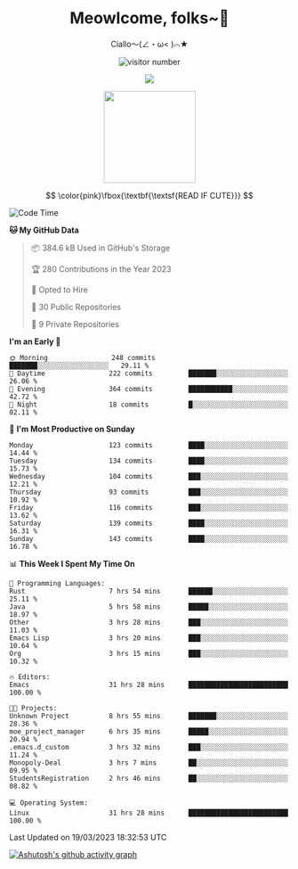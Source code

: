 <div align="center">
  <h1>Meowlcome, folks~👋</h1>
  <p>Ciallo～(∠・ω< )⌒★</p>
</div>

<p align="center">
  <img src="https://count.getloli.com/get/@Ziqi-Yang?theme=rule34" alt="visitor number" />
</p>

<p align="center">
  <img src="https://skillicons.dev/icons?i=rust,c,py,flutter,go,java,js,bash,linux,emacs" />
</p>
<p align="center">
  <img height="165" src="https://github-readme-stats.vercel.app/api?username=Ziqi-Yang&show_icons=true&include_all_commits=true&hide_border=true" />
</p>

$$
\color{pink}\fbox{\textbf{\textsf{READ IF CUTE}}}
$$

<!--START_SECTION:waka-->
![Code Time](http://img.shields.io/badge/Code%20Time-720%20hrs%2050%20mins-blue)

**🐱 My GitHub Data** 

> 📦 384.6 kB Used in GitHub's Storage 
 > 
> 🏆 280 Contributions in the Year 2023
 > 
> 💼 Opted to Hire
 > 
> 📜 30 Public Repositories 
 > 
> 🔑 9 Private Repositories 
 > 
**I'm an Early 🐤** 

```text
🌞 Morning                248 commits         ███████░░░░░░░░░░░░░░░░░░   29.11 % 
🌆 Daytime                222 commits         ███████░░░░░░░░░░░░░░░░░░   26.06 % 
🌃 Evening                364 commits         ███████████░░░░░░░░░░░░░░   42.72 % 
🌙 Night                  18 commits          █░░░░░░░░░░░░░░░░░░░░░░░░   02.11 % 
```
📅 **I'm Most Productive on Sunday** 

```text
Monday                   123 commits         ████░░░░░░░░░░░░░░░░░░░░░   14.44 % 
Tuesday                  134 commits         ████░░░░░░░░░░░░░░░░░░░░░   15.73 % 
Wednesday                104 commits         ███░░░░░░░░░░░░░░░░░░░░░░   12.21 % 
Thursday                 93 commits          ███░░░░░░░░░░░░░░░░░░░░░░   10.92 % 
Friday                   116 commits         ███░░░░░░░░░░░░░░░░░░░░░░   13.62 % 
Saturday                 139 commits         ████░░░░░░░░░░░░░░░░░░░░░   16.31 % 
Sunday                   143 commits         ████░░░░░░░░░░░░░░░░░░░░░   16.78 % 
```


📊 **This Week I Spent My Time On** 

```text
💬 Programming Languages: 
Rust                     7 hrs 54 mins       ██████░░░░░░░░░░░░░░░░░░░   25.11 % 
Java                     5 hrs 58 mins       █████░░░░░░░░░░░░░░░░░░░░   18.97 % 
Other                    3 hrs 28 mins       ███░░░░░░░░░░░░░░░░░░░░░░   11.03 % 
Emacs Lisp               3 hrs 20 mins       ███░░░░░░░░░░░░░░░░░░░░░░   10.64 % 
Org                      3 hrs 15 mins       ███░░░░░░░░░░░░░░░░░░░░░░   10.32 % 

🔥 Editors: 
Emacs                    31 hrs 28 mins      █████████████████████████   100.00 % 

🐱‍💻 Projects: 
Unknown Project          8 hrs 55 mins       ███████░░░░░░░░░░░░░░░░░░   28.36 % 
moe_project_manager      6 hrs 35 mins       █████░░░░░░░░░░░░░░░░░░░░   20.94 % 
.emacs.d_custom          3 hrs 32 mins       ███░░░░░░░░░░░░░░░░░░░░░░   11.24 % 
Monopoly-Deal            3 hrs 7 mins        ██░░░░░░░░░░░░░░░░░░░░░░░   09.95 % 
StudentsRegistration     2 hrs 46 mins       ██░░░░░░░░░░░░░░░░░░░░░░░   08.82 % 

💻 Operating System: 
Linux                    31 hrs 28 mins      █████████████████████████   100.00 % 
```


 Last Updated on 19/03/2023 18:32:53 UTC
<!--END_SECTION:waka-->


[![Ashutosh's github activity graph](https://github-readme-activity-graph.cyclic.app/graph?username=Ziqi-Yang&theme=github)](https://github.com/ashutosh00710/github-readme-activity-graph)
